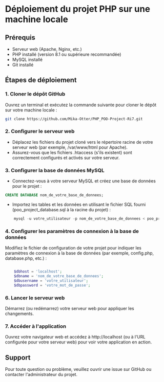 # Déploiement du projet PHP sur une machine locale

## Prérequis

- Serveur web (Apache, Nginx, etc.)
- PHP installé (version 8.1 ou supérieure recommandée)
- MySQL installé
- Git installé

## Étapes de déploiement

### 1. Cloner le dépôt GitHub

Ouvrez un terminal et exécutez la commande suivante pour cloner le dépôt sur votre machine locale :

```bash
git clone https://github.com/Mika-Otter/PHP_POO-Project-Ri7.git
```

### 2. Configurer le serveur web

- Déplacez les fichiers du projet cloné vers le répertoire racine de votre serveur web (par exemple, /var/www/html pour Apache).
- Assurez-vous que les fichiers .htaccess (s'ils existent) sont correctement configurés et activés sur votre serveur.

### 3. Configurer la base de données MySQL

- Connectez-vous à votre serveur MySQL et créez une base de données pour le projet :

```sql
CREATE DATABASE nom_de_votre_base_de_donnees;
```

- Importez les tables et les données en utilisant le fichier SQL fourni (poo_project_database.sql à la racine du projet) :

```sql
    mysql -u votre_utilisateur -p nom_de_votre_base_de_donnees < poo_project_database.sql
```

### 4. Configurer les paramètres de connexion à la base de données

Modifiez le fichier de configuration de votre projet pour indiquer les paramètres de connexion à la base de données (par exemple, config.php, database.php, etc.) :

```php

    $dbhost = 'localhost';
    $dbname = 'nom_de_votre_base_de_donnees';
    $dbusername = 'votre_utilisateur';
    $dbpassword = 'votre_mot_de_passe';
```

### 6. Lancer le serveur web
Démarrez (ou redémarrez) votre serveur web pour appliquer les changements.

### 7. Accéder à l'application
Ouvrez votre navigateur web et accédez à http://localhost (ou à l'URL configurée pour votre serveur web) pour voir votre application en action.

## Support

Pour toute question ou problème, veuillez ouvrir une issue sur GitHub ou contacter l'administrateur du projet.
